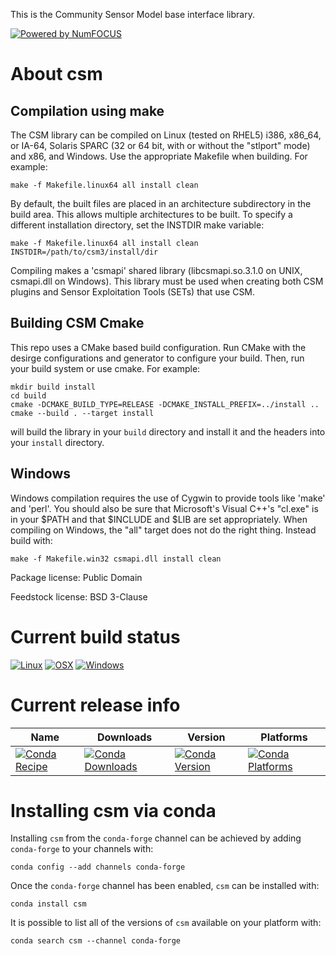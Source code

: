This is the Community Sensor Model base interface library.

[![Powered by NumFOCUS](https://img.shields.io/badge/powered%20by-NumFOCUS-orange.svg?style=flat&colorA=E1523D&colorB=007D8A)](http://numfocus.org)

About csm
=========

Compilation using make
----------------------
The CSM library can be compiled on Linux (tested on RHEL5) i386, x86_64, or IA-64, Solaris SPARC (32 or 64 bit, with or without the "stlport" mode) and x86, and Windows.  Use the appropriate Makefile when building.  For example:

    make -f Makefile.linux64 all install clean

By default, the built files are placed in an architecture subdirectory in the build area.  This allows multiple architectures to be built.  To specify a different installation directory, set the INSTDIR make variable:

    make -f Makefile.linux64 all install clean INSTDIR=/path/to/csm3/install/dir

Compiling makes a 'csmapi' shared library (libcsmapi.so.3.1.0 on UNIX, csmapi.dll on Windows).  This library must be used when creating both CSM plugins and Sensor Exploitation Tools (SETs) that use CSM.

Building CSM Cmake
------------------
This repo uses a CMake based build configuration. Run CMake with the desirge configurations and generator to configure your build. Then, run your build system or use cmake. For example:

```
mkdir build install
cd build
cmake -DCMAKE_BUILD_TYPE=RELEASE -DCMAKE_INSTALL_PREFIX=../install ..
cmake --build . --target install
```

will build the library in your `build` directory and install it and the headers into your `install` directory.

Windows
-------
Windows compilation requires the use of Cygwin to provide tools like 'make' and 'perl'.  You should also be sure that Microsoft's Visual C++'s "cl.exe" is in your $PATH and that $INCLUDE and $LIB are set appropriately.  When compiling on Windows, the "all" target does not do the right thing.  Instead build with:

    make -f Makefile.win32 csmapi.dll install clean

Package license: Public Domain

Feedstock license: BSD 3-Clause

Current build status
====================
[![Linux](https://img.shields.io/circleci/project/github/conda-forge/csm-feedstock/master.svg?label=Linux)](https://circleci.com/gh/conda-forge/csm-feedstock)
[![OSX](https://img.shields.io/travis/conda-forge/csm-feedstock/master.svg?label=macOS)](https://travis-ci.org/conda-forge/csm-feedstock)
[![Windows](https://img.shields.io/appveyor/ci/conda-forge/csm-feedstock/master.svg?label=Windows)](https://ci.appveyor.com/project/conda-forge/csm-feedstock/branch/master)

Current release info
====================

| Name | Downloads | Version | Platforms |
| --- | --- | --- | --- |
| [![Conda Recipe](https://img.shields.io/badge/recipe-csm-green.svg)](https://anaconda.org/conda-forge/csm) | [![Conda Downloads](https://img.shields.io/conda/dn/conda-forge/csm.svg)](https://anaconda.org/conda-forge/csm) | [![Conda Version](https://img.shields.io/conda/vn/conda-forge/csm.svg)](https://anaconda.org/conda-forge/csm) | [![Conda Platforms](https://img.shields.io/conda/pn/conda-forge/csm.svg)](https://anaconda.org/conda-forge/csm) |

Installing csm via conda
========================

Installing `csm` from the `conda-forge` channel can be achieved by adding `conda-forge` to your channels with:

```
conda config --add channels conda-forge
```

Once the `conda-forge` channel has been enabled, `csm` can be installed with:

```
conda install csm
```

It is possible to list all of the versions of `csm` available on your platform with:

```
conda search csm --channel conda-forge
```
